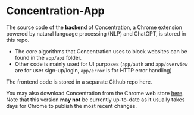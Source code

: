# Concentration-App

The source code of the **backend** of Concentration, a Chrome extension powered by natural language processing (NLP) and ChatGPT, is stored in this repo.
  - The core algorithms that Concentration uses to block websites can be found in the `app/api` folder.
  - Other code is mainly used for UI purposes (`app/auth` and `app/overview` are for user sign-up/login, `app/error` is for HTTP error handling)
  

The frontend code is stored in a separate Github repo here.

You may also download Concentration from the Chrome web store [here](https://chrome.google.com/webstore/detail/concentration/jkilnegoiabelpjhljiagmmnnppdaajf). Note that this version **may not** be currently up-to-date as it usually takes days for Chrome to publish the most recent changes.